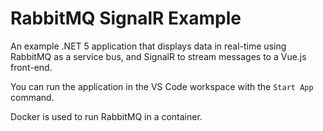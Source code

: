 # RabbitMQ SignalR Example

An example .NET 5 application that displays data in real-time using RabbitMQ as a service bus, and SignalR to stream messages to a Vue.js front-end.

You can run the application in the VS Code workspace with the `Start App` command.

Docker is used to run RabbitMQ in a container.
